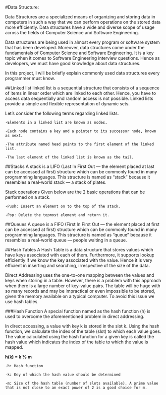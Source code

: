 #Data Structure:


Data Structures are a specialized means of organizing and storing data in computers in such a way that we can perform operations on the stored data more efficiently. Data structures have a wide and diverse scope of usage across the fields of Computer Science and Software Engineering.

Data structures are being used in almost every program or software system that has been developed. Moreover, data structures come under the fundamentals of Computer Science and Software Engineering. It is a key topic when it comes to Software Engineering interview questions. Hence as developers, we must have good knowledge about data structures.

In this project, I will be briefly explain commonly used data structures every programmer must know.

##Linked list
linked list is a sequential structure that consists of a sequence of items in linear order which are linked to each other. Hence, you have to access data sequentially and random access is not possible. Linked lists provide a simple and flexible representation of dynamic sets.

Let’s consider the following terms regarding linked lists.

    -Elements in a linked list are known as nodes.
    
    -Each node contains a key and a pointer to its successor node, known as next.
    
    -The attribute named head points to the first element of the linked list.
    
    -The last element of the linked list is known as the tail.

##Stacks
A stack is a LIFO (Last In First Out — the element placed at last can be accessed at first) structure which can be commonly found in many programming languages. This structure is named as “stack” because it resembles a real-world stack — a stack of plates.

Stack operations
Given below are the 2 basic operations that can be performed on a stack.

    -Push: Insert an element on to the top of the stack.
    
    -Pop: Delete the topmost element and return it.


##Queues
A queue is a FIFO (First In First Out — the element placed at first can be accessed at first) structure which can be commonly found in many programming languages. This structure is named as “queue” because it resembles a real-world queue — people waiting in a queue.

##Hash Tables
A Hash Table is a data structure that stores values which have keys associated with each of them. Furthermore, it supports lookup efficiently if we know the key associated with the value. Hence it is very efficient in inserting and searching, irrespective of the size of the data.

Direct Addressing uses the one-to-one mapping between the values and keys when storing in a table. However, there is a problem with this approach when there is a large number of key-value pairs. The table will be huge with so many records and may be impractical or even impossible to be stored, given the memory available on a typical computer. To avoid this issue we use hash tables.

###Hash Function
A special function named as the hash function (h) is used to overcome the aforementioned problem in direct addressing.

In direct accessing, a value with key k is stored in the slot k. Using the hash function, we calculate the index of the table (slot) to which each value goes. The value calculated using the hash function for a given key is called the hash value which indicates the index of the table to which the value is mapped.

**h(k) = k % m**

    -h: Hash function
    
    -k: Key of which the hash value should be determined
    
    -m: Size of the hash table (number of slots available). A prime value that is not close to an exact power of 2 is a good choice for m.

